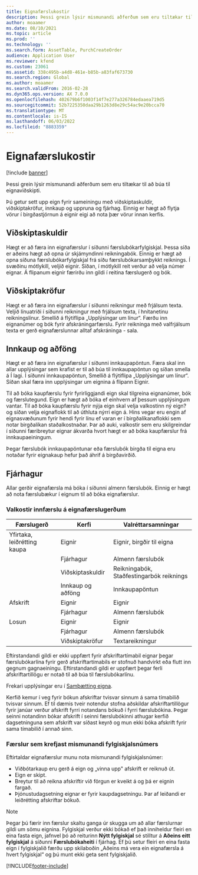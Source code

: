 ```yaml
---
title: Eignafærslukostir
description: Þessi grein lýsir mismunandi aðferðum sem eru tiltækar til að búa til eignaviðskipti.
author: moaamer
ms.date: 08/10/2021
ms.topic: article
ms.prod: ''
ms.technology: ''
ms.search.form: AssetTable, PurchCreateOrder
audience: Application User
ms.reviewer: kfend
ms.custom: 23061
ms.assetid: 338c495b-a4d8-461e-b85b-a83faf673730
ms.search.region: Global
ms.author: moaamer
ms.search.validFrom: 2016-02-28
ms.dyn365.ops.version: AX 7.0.0
ms.openlocfilehash: 402679b6f1003f14f7e277a326784edaaea719d5
ms.sourcegitcommit: 52b7225350daa29b1263d8e29c54ac9e20bcca70
ms.translationtype: MT
ms.contentlocale: is-IS
ms.lasthandoff: 06/03/2022
ms.locfileid: "8883359"
---
```

# <a name="fixed-asset-transaction-options"></a>Eignafærslukostir

[!include [banner](../includes/banner.md)]

Þessi grein lýsir mismunandi aðferðum sem eru tiltækar til að búa til eignaviðskipti.

Þú getur sett upp eign fyrir sameiningu með viðskiptaskuldir, viðskiptakröfur, innkaup og uppruna og fjárhag. Einnig er hægt að flytja vörur í birgðastjórnun á eignir eigi að nota þær vörur innan kerfis.

## <a name="accounts-payable"></a>Viðskiptaskuldir
Hægt er að færa inn eignafærslur í síðunni færslubókarfylgiskjal. Þessa síða er aðeins hægt að opna úr skjámyndinni reikningabók. Einnig er hægt að opna síðuna færslubókarfylgiskjal frá síðu færslubókarsamþykkt reiknings. Í svæðinu mótlykill, veljið eignir. Síðan, í mótlykill reit verður að velja númer eignar. Á flipanum eignir færirðu inn gildi í reitina færslugerð og bók.

## <a name="accounts-receivable"></a>Viðskiptakröfur
Hægt er að færa inn eignafærslur í síðunni reikningur með frjálsum texta.  Veljið línuatriði í síðunni reikningur með frjálsum texta, í hnitanetinu reikningslínur. Smellið á flýtiflipa „Upplýsingar um línur“. Færðu inn eignanúmer og bók fyrir afskráningarfærslu. Fyrir reikninga með valfrjálsum texta er gerð eignafærslunnar alltaf afskráninga - sala.

## <a name="procurement-and-sourcing"></a>Innkaup og aðföng
Hægt er að færa inn eignafærslur í síðunni innkaupapöntun. Færa skal inn allar upplýsingar sem krafist er til að búa til innkaupapöntun og síðan smella á Í lagi. Í síðunni innkaupapöntun, Smellið á flýtiflipa „Upplýsingar um línur“. Síðan skal færa inn upplýsingar um eignina á flipann Eignir. 

Til að bóka kaupfærslu fyrir fyrirliggjandi eign skal tilgreina eignanúmer, bók og færslutegund. Eign er hægt að bóka ef einhvern af þessum upplýsingum vantar. Til að bóka kaupfærslu fyrir nýja eign skal velja valkostinn ný eign? og síðan velja eignaflokk til að úthluta nýrri eign á. Hins vegar eru engin af eignasvæðunum fyrir hendi fyrir línu ef varan er í birgðalíkanaflokki sem notar birgðalíkan staðalkostnaðar. Þar að auki, valkostir sem eru skilgreindar í    síðunni færibreytur eignar ákvarða hvort hægt er að bóka kaupfærslur frá innkaupaeiningum. 

Þegar færslubók innkaupapöntunar eða færslubók birgða til eigna eru notaðar fyrir eignakaup hefur það áhrif á birgðavirðið.

## <a name="general-ledger"></a>Fjárhagur
Allar gerðir eignafærsla má bóka í síðunni almenn færslubók. Einnig er hægt að nota færslubækur í eignum til að bóka eignafærslur.

### <a name="options-for-entering-fixed-asset-transaction-types"></a>Valkostir innfærslu á eignafærslugerðum


| Færslugerð                    | Kerfi                   | Valréttarsamningar                                   |
|-------------------------------------|--------------------------|-------------------------------------------|
| Yfirtaka, leiðrétting kaupa | Eignir             | Eignir, birgðir til eigna   |
|                                     | Fjárhagur           | Almenn færslubók                           |
|                                     | Viðskiptaskuldir         | Reikningabók, Staðfestingarbók reiknings |
|                                     | Innkaup og aðföng | Innkaupapöntun                            |
| Afskrift                        | Eignir             | Eignir                              |
|                                     | Fjárhagur           | Almenn færslubók                           |
| Losun                            | Eignir             | Eignir                              |
|                                     | Fjárhagur           | Almenn færslubók                           |
|                                     | Viðskiptakröfur      | Textareikningur                         |

Eftirstandandi gildi er ekki uppfært fyrir afskriftartímabil eignar þegar færslubókarlína fyrir gerð afskriftartímabils er stofnuð handvirkt eða flutt inn gegnum gagnaeiningu. Eftirstandandi gildi er uppfært þegar ferli afskriftartillögu er notað til að búa til færslubókarlínu.

Frekari upplýsingar eru í [Samþætting eigna](fixed-asset-integration.md).

Kerfið kemur í veg fyrir bókun afskriftar tvisvar sinnum á sama tímabilið tvisvar sinnum. Ef til dæmis tveir notendur stofna aðskildar afskriftartillögur fyrir janúar verður afskrift fyrri notandans bókuð í fyrri færslubókina. Þegar seinni notandinn bókar afskrift í seinni færslubókinni athugar kerfið dagsetninguna sem afskrift var síðast keyrð og mun ekki bóka afskrift fyrir sama tímabilið í annað sinn.

### <a name="transactions-that-require-a-different-voucher-number"></a>Færslur sem krefjast mismunandi fylgiskjalsnúmers

Eftirtaldar eignafærslur munu nota mismunandi fylgiskjalsnúmer:

- Viðbótarkaup eru gerð á eign og „vinna upp" afskrift er reiknuð út.
- Eign er skipt.
- Breytur til að reikna afskriftir við förgun er kveikt á og þá er eignin fargað.
- Þjónustudagsetning eignar er fyrir kaupdagsetningu. Þar af leiðandi er leiðrétting afskriftar bókuð.

> [!NOTE]
> Þegar þú færir inn færslur skaltu ganga úr skugga um að allar færslurnar gildi um sömu eignina. Fylgiskjal verður ekki bókað ef það inniheldur fleiri en eina fasta eign, jafnvel þó að reiturinn **Nýtt fylgiskjal** sé stilltur á **Aðeins eitt fylgiskjal** á síðunni **Færslubókaheiti** í fjárhag. Ef þú setur fleiri en eina fasta eign í fylgiskjalið færðu upp skilaboðin „Aðeins má vera ein eignafærsla á hvert fylgiskjal“ og þú munt ekki geta sent fylgiskjalið.

[!INCLUDE[footer-include](../../includes/footer-banner.md)]
